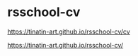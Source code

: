 # rsschool-cv

<!-- Ссылка на markdown -->

https://tinatin-art.github.io/rsschool-cv/cv

<!-- Ссылка на cv -->

https://tinatin-art.github.io/rsschool-cv/